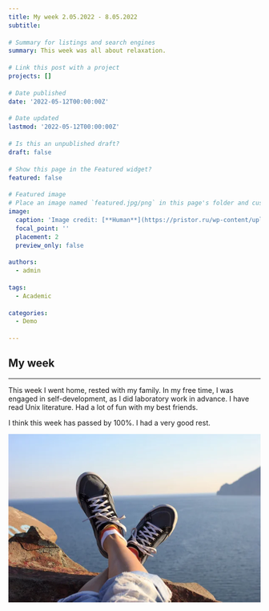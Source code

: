 ```yaml
---
title: My week 2.05.2022 - 8.05.2022 
subtitle: 

# Summary for listings and search engines
summary: This week was all about relaxation.

# Link this post with a project
projects: []

# Date published
date: '2022-05-12T00:00:00Z'

# Date updated
lastmod: '2022-05-12T00:00:00Z'

# Is this an unpublished draft?
draft: false

# Show this page in the Featured widget?
featured: false

# Featured image
# Place an image named `featured.jpg/png` in this page's folder and customize its options here.
image:
  caption: 'Image credit: [**Human**](https://pristor.ru/wp-content/uploads/2019/09/%D0%91%D0%B5%D0%BB%D1%8B%D0%B9-%D1%87%D0%B5%D0%BB%D0%BE%D0%B2%D0%B5%D1%87%D0%B5%D0%BA-%D0%B1%D0%B5%D0%B7-%D1%84%D0%BE%D0%BD%D0%B0011.jpg)'
  focal_point: ''
  placement: 2
  preview_only: false

authors:
  - admin

tags:
  - Academic

categories:
  - Demo

---
```


## **My week**

_ _ _

This week I went home, rested with my family. In my free time, I was engaged in self-development, as I did laboratory work in advance. I have read Unix literature. Had a lot of fun with my best friends.

I think this week has passed by 100%. I had a very good rest.

![1](images/1.jpg)
